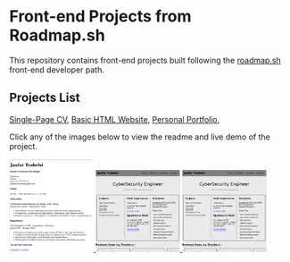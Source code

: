 # Front-end Projects from Roadmap.sh

This repository contains front-end projects built following the [roadmap.sh](https://roadmap.sh/) front-end developer path.

## Projects List

[Single-Page CV](https://roadmap.sh/projects/single-page-cv),
[Basic HTML Website](https://roadmap.sh/projects/basic-html-website),
[Personal Portfolio](https://roadmap.sh/projects/portfolio-website),



Click any of the images below to view the readme and live demo of the project.

  <p>
  <a href='frontend-projects/01-single-page-cv'>
    <img width="30%" src="assets/images/SIngle-Page-CV.png" />
  <a href='frontend-projects/02-basic-html-website'>
    <img width="30%" src="assets/images/portfolio.png" />
  </a>
    <a href='frontend-projects/02-basic-html-website'>
    <img width="30%" src="assets/images/portfolio.png" />
  </a>
  
